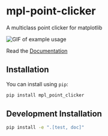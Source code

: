 # mpl-point-clicker

A multiclass point clicker for matplotlib

![GIF of example usage](docs/_static/images/front-page.apng)


Read the [Documentation](https://mpl-point-clicker.readthedocs.io/en/stable)

## Installation

You can install using `pip`:

```bash
pip install mpl_point_clicker
```

## Development Installation


```bash
pip install -e ".[test, doc]"
```
